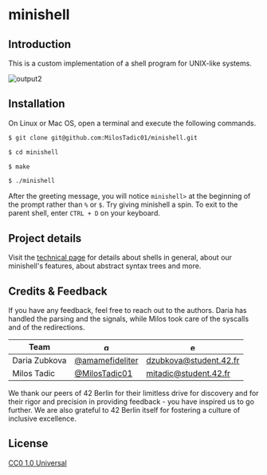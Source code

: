 # minishell

## Introduction

This is a custom implementation of a shell program for UNIX-like systems.

![output2](https://github.com/user-attachments/assets/5ac8626e-2686-438b-8222-3687f0cf42f0)

## Installation

On Linux or Mac OS, open a terminal and execute the following commands.

```bash
$ git clone git@github.com:MilosTadic01/minishell.git
```

```bash
$ cd minishell
```

```bash
$ make
```

```bash
$ ./minishell
```

After the greeting message, you will notice `minishell>` at the beginning of the prompt rather than `%` or `$`. Try giving minishell a spin. To exit to the parent shell, enter `CTRL + D` on your keyboard.

## Project details

Visit the [technical page](/docs/technical_page.md) for details about shells in general, about our minishell's features, about abstract syntax trees and more.

## Credits & Feedback

If you have any feedback, feel free to reach out to the authors. Daria has handled the parsing and the signals, while Milos took care of the syscalls and of the redirections.

| Team          | <img src="https://github.githubassets.com/assets/GitHub-Mark-ea2971cee799.png" alt="gh_logo.png" width="15" height="15"/> | <img src="https://cdn3.iconfinder.com/data/icons/web-ui-3/128/Mail-2-512.png" alt="email_icon.jpg" width="15" height="15"/> |
| ------------- | ------------------------------------------------------------------------------------------------------------------------- | --------------------------------------------------------------------------------------------------------------------------- |
| Daria Zubkova | [@amamefideliter](github.com/amamefideliter)                                                                              | dzubkova@student.42.fr                                                                                                      |
| Milos Tadic   | [@MilosTadic01](github.com/MilosTadic01)                                                                                  | mitadic@student.42.fr                                                                                                       |

We thank our peers of 42 Berlin for their limitless drive for discovery and for their rigor and precision in providing feedback - you have inspired us to go further. We are also grateful to 42 Berlin itself for fostering a culture of inclusive excellence.

## License

[CC0 1.0 Universal](/LICENSE.txt)

